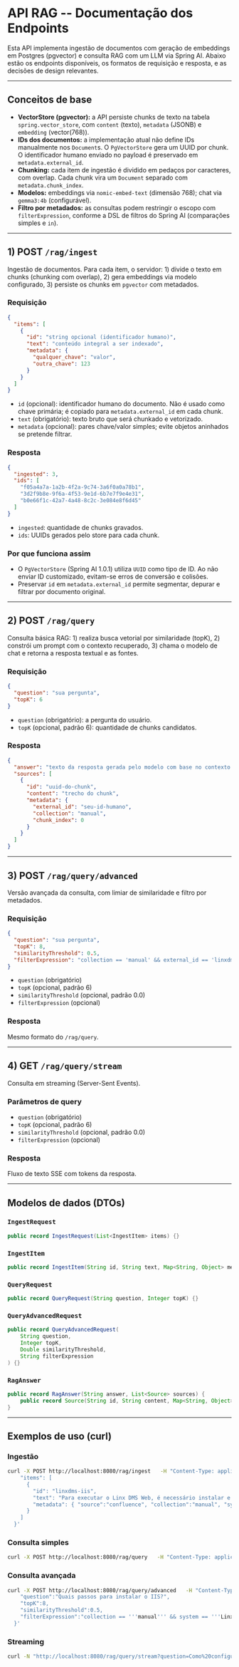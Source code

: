 # API RAG -- Documentação dos Endpoints

Esta API implementa ingestão de documentos com geração de embeddings em
Postgres (pgvector) e consulta RAG com um LLM via Spring AI. Abaixo
estão os endpoints disponíveis, os formatos de requisição e resposta, e
as decisões de design relevantes.

------------------------------------------------------------------------

## Conceitos de base

-   **VectorStore (pgvector):** a API persiste chunks de texto na tabela
    `spring.vector_store`, com `content` (texto), `metadata` (JSONB) e
    `embedding` (vector(768)).
-   **IDs dos documentos:** a implementação atual não define IDs
    manualmente nos `Document`s. O `PgVectorStore` gera um UUID por
    chunk. O identificador humano enviado no payload é preservado em
    `metadata.external_id`.
-   **Chunking:** cada item de ingestão é dividido em pedaços por
    caracteres, com overlap. Cada chunk vira um `Document` separado com
    `metadata.chunk_index`.
-   **Modelos:** embeddings via `nomic-embed-text` (dimensão 768); chat
    via `gemma3:4b` (configurável).
-   **Filtro por metadados:** as consultas podem restringir o escopo com
    `filterExpression`, conforme a DSL de filtros do Spring AI
    (comparações simples e `in`).

------------------------------------------------------------------------

## 1) POST `/rag/ingest`

Ingestão de documentos. Para cada item, o servidor: 1) divide o texto em
chunks (chunking com overlap), 2) gera embeddings via modelo
configurado, 3) persiste os chunks em `pgvector` com metadados.

### Requisição

``` json
{
  "items": [
    {
      "id": "string opcional (identificador humano)",
      "text": "conteúdo integral a ser indexado",
      "metadata": {
        "qualquer_chave": "valor",
        "outra_chave": 123
      }
    }
  ]
}
```

-   `id` (opcional): identificador humano do documento. Não é usado como
    chave primária; é copiado para `metadata.external_id` em cada chunk.
-   `text` (obrigatório): texto bruto que será chunkado e vetorizado.
-   `metadata` (opcional): pares chave/valor simples; evite objetos
    aninhados se pretende filtrar.

### Resposta

``` json
{
  "ingested": 3,
  "ids": [
    "f05a4a7a-1a2b-4f2a-9c74-3a6f0a0a78b1",
    "3d2f9b8e-9f6a-4f53-9e1d-6b7e7f9e4e31",
    "b0e66f1c-42a7-4a48-8c2c-3e084e8f6d45"
  ]
}
```

-   `ingested`: quantidade de chunks gravados.
-   `ids`: UUIDs gerados pelo store para cada chunk.

### Por que funciona assim

-   O `PgVectorStore` (Spring AI 1.0.1) utiliza `UUID` como tipo de ID.
    Ao não enviar ID customizado, evitam-se erros de conversão e
    colisões.
-   Preservar `id` em `metadata.external_id` permite segmentar, depurar
    e filtrar por documento original.

------------------------------------------------------------------------

## 2) POST `/rag/query`

Consulta básica RAG: 1) realiza busca vetorial por similaridade (topK),
2) constrói um prompt com o contexto recuperado, 3) chama o modelo de
chat e retorna a resposta textual e as fontes.

### Requisição

``` json
{
  "question": "sua pergunta",
  "topK": 6
}
```

-   `question` (obrigatório): a pergunta do usuário.
-   `topK` (opcional, padrão 6): quantidade de chunks candidatos.

### Resposta

``` json
{
  "answer": "texto da resposta gerada pelo modelo com base no contexto recuperado",
  "sources": [
    {
      "id": "uuid-do-chunk",
      "content": "trecho do chunk",
      "metadata": {
        "external_id": "seu-id-humano",
        "collection": "manual",
        "chunk_index": 0
      }
    }
  ]
}
```

------------------------------------------------------------------------

## 3) POST `/rag/query/advanced`

Versão avançada da consulta, com limiar de similaridade e filtro por
metadados.

### Requisição

``` json
{
  "question": "sua pergunta",
  "topK": 8,
  "similarityThreshold": 0.5,
  "filterExpression": "collection == 'manual' && external_id == 'linxdms-iis'"
}
```

-   `question` (obrigatório)
-   `topK` (opcional, padrão 6)
-   `similarityThreshold` (opcional, padrão 0.0)
-   `filterExpression` (opcional)

### Resposta

Mesmo formato do `/rag/query`.

------------------------------------------------------------------------

## 4) GET `/rag/query/stream`

Consulta em streaming (Server-Sent Events).

### Parâmetros de query

-   `question` (obrigatório)
-   `topK` (opcional, padrão 6)
-   `similarityThreshold` (opcional, padrão 0.0)
-   `filterExpression` (opcional)

### Resposta

Fluxo de texto SSE com tokens da resposta.

------------------------------------------------------------------------

## Modelos de dados (DTOs)

### `IngestRequest`

``` java
public record IngestRequest(List<IngestItem> items) {}
```

### `IngestItem`

``` java
public record IngestItem(String id, String text, Map<String, Object> metadata) {}
```

### `QueryRequest`

``` java
public record QueryRequest(String question, Integer topK) {}
```

### `QueryAdvancedRequest`

``` java
public record QueryAdvancedRequest(
    String question,
    Integer topK,
    Double similarityThreshold,
    String filterExpression
) {}
```

### `RagAnswer`

``` java
public record RagAnswer(String answer, List<Source> sources) {
    public record Source(String id, String content, Map<String, Object> metadata) {}
}
```

------------------------------------------------------------------------

## Exemplos de uso (curl)

### Ingestão

``` bash
curl -X POST http://localhost:8080/rag/ingest   -H "Content-Type: application/json"   -d '{
    "items": [
      {
        "id": "linxdms-iis",
        "text": "Para executar o Linx DMS Web, é necessário instalar e configurar o IIS...",
        "metadata": { "source":"confluence", "collection":"manual", "system":"LinxDMS", "lang":"pt" }
      }
    ]
  }'
```

### Consulta simples

``` bash
curl -X POST http://localhost:8080/rag/query   -H "Content-Type: application/json"   -d '{"question":"O Linx DMS Web precisa de IIS?","topK":8}'
```

### Consulta avançada

``` bash
curl -X POST http://localhost:8080/rag/query/advanced   -H "Content-Type: application/json"   -d '{
    "question":"Quais passos para instalar o IIS?",
    "topK":8,
    "similarityThreshold":0.5,
    "filterExpression":"collection == '''manual''' && system == '''LinxDMS'''"
  }'
```

### Streaming

``` bash
curl -N "http://localhost:8080/rag/query/stream?question=Como%20configurar%20o%20Application%20Pool&topK=8&similarityThreshold=0.4&filterExpression=collection%20==%20'manual'"
```
